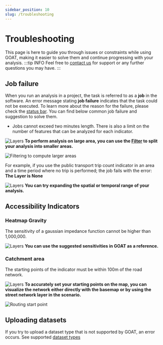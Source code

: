 ```yaml
---
sidebar_position: 10
slug: /troubleshooting
---
```


# Troubleshooting

This page is here to guide you through issues or constraints while using GOAT, making it easier to solve them and continue progressing with your analysis.
:::tip INFO
Feel free to [contact us](https://plan4better.de/en/contact/ "contact us") for support or any further questions you may have.
:::

## Job failure
When you run an analysis in a project, the task is referred to as a **job** in the software. An error message stating **job failure** indicates that the task could not be executed. To learn more about the reason for the failure, please check the [status bar](workspace/home#status-bar). You can find below common job failure and suggestion to solve them.

* Jobs cannot exceed two minutes length. There is also a limit on the number of features that can be analyzed for each indicator. 
<div style={{ display: "flex", alignItems: "center" }}>
  <img 
    src={require('/img/troubleshooting/arrow-right.png').default} 
    alt="Layers" 
    style={{ maxHeight: "20px", maxWidth: "20px", objectFit: "cover", marginRight: "8px" }} 
  />
  <span>
    <strong>To perform analysis on large area, you can use the  <a href="map/filter">Filter</a> to split your analysis into smaller areas.</strong>
  </span>
</div>

 ![Filtering to compute larger areas](/img/troubleshooting/filtering.jpg "Filtering to compute larger areas")

For example, if you use the public transport trip count indicator in an area and a time period where no trip is performed; the job fails with the error: **The Layer is None**
<div style={{ display: "flex", alignItems: "center" }}>
  <img 
    src={require('/img/troubleshooting/arrow-right.png').default} 
    alt="Layers" 
    style={{ maxHeight: "20px", maxWidth: "20px", objectFit: "cover", marginRight: "8px" }} 
  />
  <span>
    <strong>You can try expanding the spatial or temporal range of your analysis.</strong>
  </span>
</div>

## Accessibility Indicators

### Heatmap Gravity
 The sensitivity of a gaussian impedance function cannot be higher than 1,000,000.
<div style={{ display: "flex", alignItems: "center" }}>
  <img 
    src={require('/img/troubleshooting/arrow-right.png').default} 
    alt="Layers" 
    style={{ maxHeight: "20px", maxWidth: "20px", objectFit: "cover", marginRight: "8px" }} 
  />
  <span>
    <strong>You can use the suggested sensitivities in GOAT as a reference.</strong>
  </span>
</div>

### Catchment area
 The starting points of the indicator must be within 100m of the road network.
<div style={{ display: "flex", alignItems: "center" }}>
  <img 
    src={require('/img/troubleshooting/arrow-right.png').default} 
    alt="Layers" 
    style={{ maxHeight: "20px", maxWidth: "20px", objectFit: "cover", marginRight: "8px" }} 
  />
  <span>
    <strong> To accurately set your starting points on the map, you can visualize the network either directly with the basemap or by using the street network layer in the scenario. </strong>
  </span>
</div>

 ![Routing start point](/img/troubleshooting/routing_start.jpeg "Routing start point")


## Uploading datasets

If you try to upload a dataset type that is not supported by GOAT, an error occurs. See supported [dataset types](data/dataset_types)

